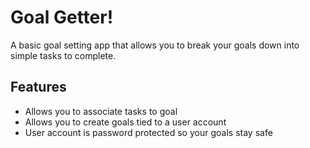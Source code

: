 # Goal Getter!

A basic goal setting app that allows you to break your goals down into simple tasks to complete.

## Features

* Allows you to associate tasks to goal
* Allows you to create goals tied to a user account
* User account is password protected so your goals stay safe
